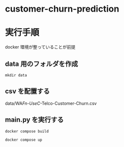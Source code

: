 # customer-churn-prediction

# 実行手順

docker 環境が整っていることが前提

## data 用のフォルダを作成

```
mkdir data
```

## csv を配置する

data/WA*Fn-UseC*-Telco-Customer-Churn.csv

## main.py を実行する

```
docker compose build

docker compose up
```
